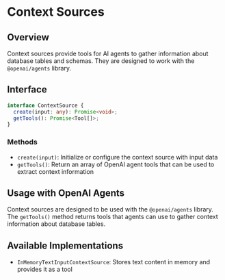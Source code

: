 # Context Sources

## Overview

Context sources provide tools for AI agents to gather information about database tables and schemas. They are designed to work with the `@openai/agents` library.

## Interface

```typescript
interface ContextSource {
  create(input: any): Promise<void>;
  getTools(): Promise<Tool[]>;
}
```

### Methods

- `create(input)`: Initialize or configure the context source with input data
- `getTools()`: Return an array of OpenAI agent tools that can be used to extract context information

## Usage with OpenAI Agents

Context sources are designed to be used with the `@openai/agents` library. The `getTools()` method returns tools that agents can use to gather context information about database tables.

## Available Implementations

- `InMemoryTextInputContextSource`: Stores text content in memory and provides it as a tool


